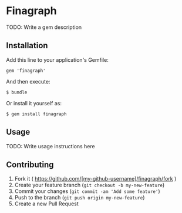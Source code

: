 # Finagraph

TODO: Write a gem description

## Installation

Add this line to your application's Gemfile:

    gem 'finagraph'

And then execute:

    $ bundle

Or install it yourself as:

    $ gem install finagraph

## Usage

TODO: Write usage instructions here

## Contributing

1. Fork it ( https://github.com/[my-github-username]/finagraph/fork )
2. Create your feature branch (`git checkout -b my-new-feature`)
3. Commit your changes (`git commit -am 'Add some feature'`)
4. Push to the branch (`git push origin my-new-feature`)
5. Create a new Pull Request
